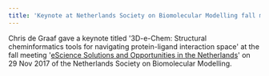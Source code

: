 ```yaml
---
title: 'Keynote at Netherlands Society on Biomolecular Modelling fall meeting'
---
```

Chris de Graaf gave a keynote titled '3D-e-Chem: Structural cheminformatics tools for navigating protein-ligand interaction space' at the fall meeting '<a href="http://www.nsbm.nl/events/19-programme-fall-meeting">eScience Solutions and Opportunities in the Netherlands</a>' on 29 Nov 2017 of the Netherlands Society on Biomolecular Modelling.